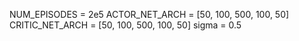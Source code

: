 NUM_EPISODES = 2e5
ACTOR_NET_ARCH = [50, 100, 500, 100, 50]
CRITIC_NET_ARCH = [50, 100, 500, 100, 50]
sigma = 0.5